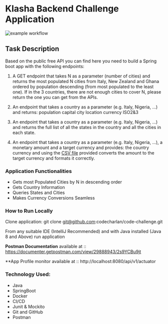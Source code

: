 
# Klasha Backend Challenge Application

![example workflow](https://github.com/engrceey/Test/actions/workflows/maven.yml/badge.svg)

## Task Description
Based on the public free API you can find here you need to build a Spring boot app with the following endpoints:
1. A GET endpoint that takes N as a parameter (number of cities) and returns the most populated N cities from Italy, New Zealand and Ghana ordered by population descending (from most populated to the least one). If in the 3 countries, there are not enough cities to cover N, please return the one you can get from the APIs.

2. An endpoint that takes a country as a parameter (e.g. Italy, Nigeria, …) and returns:
population
capital city
location
currency
ISO2&3
3. An endpoint that takes a country as a parameter (e.g. Italy, Nigeria, …) and returns the full list of all the states in the country and all the cities in each state.
4. An endpoint that takes a country as a parameter (e.g. Italy, Nigeria, …), a monetary amount and a target currency and provides:
the country currency
and using the [CSV file](exchange_rate.csv) provided converts the amount to the target currency and formats it correctly.


### Application Functionalities
* Gets most Populated Cities by N in descending order
* Gets Country Information
* Queries States and Cities
* Makes Currency Conversions Seamless  

### How to Run Locally
Clone application: git clone git@github.com:codecharlan/code-challenge.git

From any suitable IDE (IntelliJ Recommended) and with Java installed (Java 8 and Above) run application


**Postman Documentation** available at :: https://documenter.getpostman.com/view/29888943/2s9YCBu9jt

**App Profile monitor available at :: http://localhost:8080/api/v1/actuator


### Technology Used:
* Java
* SpringBoot
* Docker
* CI/CD
* Junit & Mockito
* Git and GitHub
* Postman